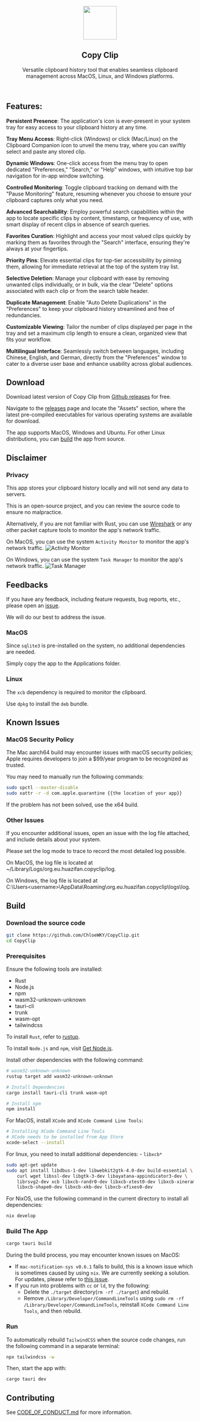 <p align="center">
<a href="https://github.com/ChloeWKY/CopyClip/releases">
    <img src="./app-icon-gray.png" width=90 height=90>
</a>

<h2 align="center">Copy Clip</h2>

<p align="center">
    Versatile clipboard history tool that enables seamless clipboard management across MacOS, Linux, and Windows platforms. 
</p>
</p>

<br>

## Features:

**Persistent Presence**: The application's icon is ever-present in your system tray for easy access to your clipboard history at any time.

**Tray Menu Access**: Right-click (Windows) or click (Mac/Linux) on the Clipboard Companion icon to unveil the menu tray, where you can swiftly select and paste any stored clip.

**Dynamic Windows**: One-click access from the menu tray to open dedicated "Preferences," "Search," or "Help" windows, with intuitive top bar navigation for in-app window switching.

**Controlled Monitoring**: Toggle clipboard tracking on demand with the "Pause Monitoring" feature, resuming whenever you choose to ensure your clipboard captures only what you need.

**Advanced Searchability**: Employ powerful search capabilities within the app to locate specific clips by content, timestamp, or frequency of use, with smart display of recent clips in absence of search queries.

**Favorites Curation**: Highlight and access your most valued clips quickly by marking them as favorites through the "Search" interface, ensuring they're always at your fingertips.

**Priority Pins**: Elevate essential clips for top-tier accessibility by pinning them, allowing for immediate retrieval at the top of the system tray list.

**Selective Deletion**: Manage your clipboard with ease by removing unwanted clips individually, or in bulk, via the clear "Delete" options associated with each clip or from the search table header.

**Duplicate Management**: Enable "Auto Delete Duplications" in the "Preferences" to keep your clipboard history streamlined and free of redundancies.

**Customizable Viewing**: Tailor the number of clips displayed per page in the tray and set a maximum clip length to ensure a clean, organized view that fits your workflow.

**Multilingual Interface**: Seamlessly switch between languages, including Chinese, English, and German, directly from the "Preferences" window to cater to a diverse user base and enhance usability across global audiences.

## Download

Download latest version of Copy Clip from [Github releases](https://github.com/ChloeWKY/CopyClip/releases) for free.

Navigate to the [releases](https://github.com/ChloeWKY/CopyClip/releases) page and locate the "Assets" section, where the latest pre-compiled executables for various operating systems are available for download. 

The app supports MacOS, Windows and Ubuntu.
For other Linux distributions, you can [build](#build) the app from source.


## Disclaimer

### Privacy

This app stores your clipboard history locally
and will not send any data to servers.

This is an open-source project,
and you can review the source code to ensure no malpractice.

Alternatively, if you are not familiar with Rust,
you can use [Wireshark](https://www.wireshark.org/)
or any other packet capture tools to monitor the app's network traffic.

On MacOS, you can use the system `Activity Monitor`
to monitor the app's network traffic.
![Activity Monitor](./docs/imgs/macos_system_activity_monitor.png)

On Windows, you can use the system `Task Manager`
to monitor the app's network traffic.
![Task Manager](./docs/imgs/windows_system_task_manager.png)

## Feedbacks

If you have any feedback,
including feature requests, bug reports, etc.,
please open an [issue](https://github.com/ChloeWKY/CopyClip/issues).

We will do our best to address the issue.

### MacOS

Since `sqlite3` is pre-installed on the system,
no additional dependencies are needed.

Simply copy the app to the Applications folder.

### Linux

The `xcb` dependency is required to monitor the clipboard.

Use `dpkg` to install the `deb` bundle.

## Known Issues

### MacOS Security Policy

The Mac aarch64 build may encounter issues with macOS security policies;
Apple requires developers to join a $99/year program
to be recognized as trusted.

You may need to manually run the following commands:

```bash
sudo spctl --master-disable
sudo xattr -r -d com.apple.quarantine {{the location of your app}}
```

If the problem has not been solved, use the x64 build.

### Other Issues

If you encounter additional issues, open an issue with the log file attached, and include details about your system.

Please set the log mode to trace to record the most detailed log possible.

On MacOS, the log file is located at ~/Library/Logs/org.eu.huazifan.copyclip/log.

On Windows, the log file is located at C:\Users\<username>\AppData\Roaming\org.eu.huazifan.copyclip\logs\log.

## Build

### Download the source code

```bash
git clone https://github.com/ChloeWKY/CopyClip.git
cd CopyClip
```

### Prerequisites

Ensure the following tools are installed:

- Rust
- Node.js
- npm
- wasm32-unknown-unknown
- tauri-cli
- trunk
- wasm-opt
- tailwindcss

To install `Rust`, refer to [rustup](https://www.rust-lang.org/tools/install).

To install `Node.js` and `npm`,
visit [Get Node.js](https://nodejs.org/en/download).

Install other dependencies with the following command:

```bash
# wasm32-unknown-unknown
rustup target add wasm32-unknown-unknown

# Install Dependencies
cargo install tauri-cli trunk wasm-opt

# Install npm
npm install
```

For MacOS, install `XCode` and `XCode Command Line Tools`:

```bash
# Installing XCode Command Line Tools
# XCode needs to be installed from App Store
xcode-select --install
```

For linux, you need to install additional dependencies: - `libxcb*`

```bash
sudo apt-get update
sudo apt install libdbus-1-dev libwebkit2gtk-4.0-dev build-essential \
    curl wget libssl-dev libgtk-3-dev libayatana-appindicator3-dev \
    librsvg2-dev xcb libxcb-randr0-dev libxcb-xtest0-dev libxcb-xinerama0-dev \
    libxcb-shape0-dev libxcb-xkb-dev libxcb-xfixes0-dev
```

For NixOS, use the following command in the current directory to install all dependencies:

```bash
nix develop
```

### Build The App

```bash
cargo tauri build
```

During the build process, you may encounter known issues on MacOS:
- If `mac-notification-sys v0.6.1` fails to build, this is a known issue which is sometimes caused by using `nix`. We are currently seeking a solution. For updates, please refer to [this issue](https://github.com/Alex222222222222/CopyClip/issues/88).
- If you run into problems with `cc` or `ld`, try the following:
  - Delete the `./target` directory(`rm -rf ./target`) and rebuild.
  - Remove `/Library/Developer/CommandLineTools` using `sudo rm -rf /Library/Developer/CommandLineTools`, reinstall `XCode Command Line Tools`, and then rebuild.

### Run

To automatically rebuild `TailwindCSS` when the source code changes,
run the following command in a separate terminal:

```bash
npx tailwindcss -w
```

Then, start the app with:

```bash
cargo tauri dev
```

## Contributing

See [CODE_OF_CONDUCT.md](./CODE_OF_CONDUCT.md) for more information.